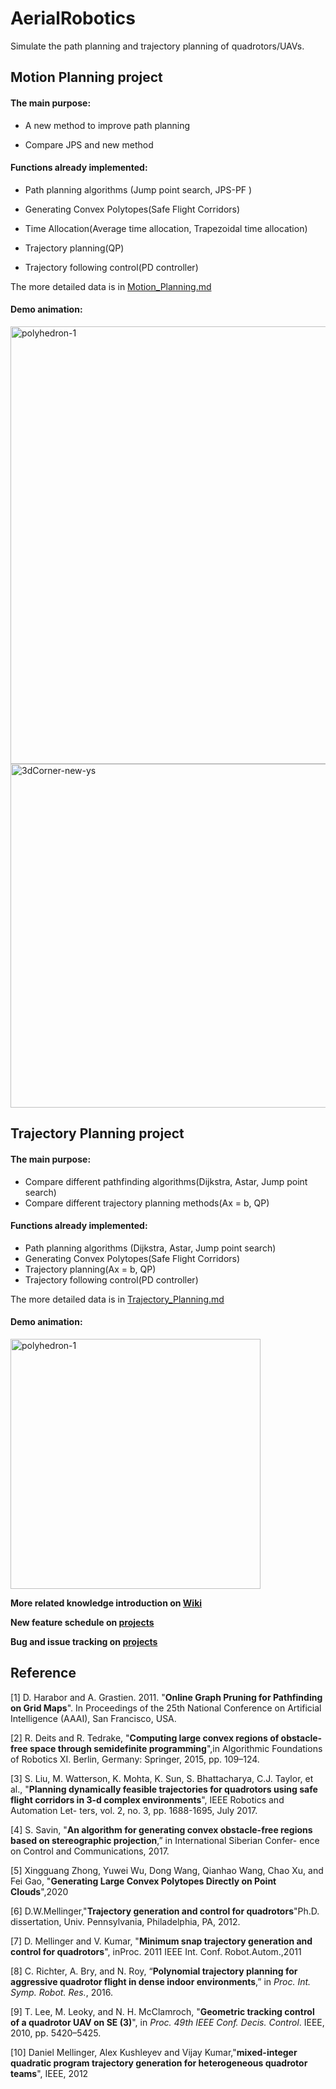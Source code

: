 # AerialRobotics
Simulate the path planning and trajectory planning of quadrotors/UAVs.


## Motion Planning project
#### The main purpose:
- A new method to improve path planning

- Compare JPS and new method

#### Functions already implemented:

- Path planning algorithms (Jump point search,  JPS-PF )

- Generating Convex Polytopes(Safe Flight Corridors)

- Time Allocation(Average time allocation, Trapezoidal time allocation)

- Trajectory planning(QP)

- Trajectory following control(PD controller)

The more detailed data is in [Motion_Planning.md](Motion_Planning.md)

#### Demo animation: 

<img src="gifs/pro2/head.gif" alt="polyhedron-1" width="700">

<img src="gifs/pro2/3dCorner-new-ys.gif" alt="3dCorner-new-ys" width="550">

## Trajectory Planning project
#### The main purpose:
- Compare different pathfinding algorithms(Dijkstra,  Astar,  Jump point search)
- Compare different trajectory planning methods(Ax = b, QP)

#### Functions already implemented:
- Path planning algorithms (Dijkstra,  Astar,  Jump point search)
- Generating Convex Polytopes(Safe Flight Corridors)
- Trajectory planning(Ax = b, QP)
- Trajectory following control(PD controller)

The more detailed data is in [Trajectory_Planning.md](Trajectory_Planning.md)

#### Demo animation: 

<img src="gifs/pro1/head.gif" alt="polyhedron-1" width="400">







**More related knowledge introduction on  [Wiki](https://github.com/LenaShengzhen/AerialRobotics/wiki)**

**New feature schedule on [projects](https://github.com/LenaShengzhen/AerialRobotics/projects/2)**

**Bug and issue tracking on [projects](https://github.com/LenaShengzhen/AerialRobotics/projects/1)**





## Reference

[1] D. Harabor and A. Grastien. 2011. "**Online Graph Pruning for Pathfinding on Grid Maps**". In Proceedings of the 25th National Conference on Artificial Intelligence (AAAI), San Francisco, USA.

[2] R. Deits and R. Tedrake, "**Computing large convex regions of obstacle-free space through semidefinite programming**",in Algorithmic Foundations of Robotics XI. Berlin, Germany: Springer, 2015, pp. 109–124.

[3] S. Liu, M. Watterson, K. Mohta, K. Sun, S. Bhattacharya, C.J. Taylor, et al., "**Planning dynamically feasible trajectories for quadrotors using safe flight corridors in 3-d complex environments**", IEEE Robotics and Automation Let- ters, vol. 2, no. 3, pp. 1688-1695, July 2017.

[4] S. Savin, "**An algorithm for generating convex obstacle-free regions based on stereographic projection**,” in International Siberian Confer- ence on Control and Communications, 2017.

[5] Xingguang Zhong, Yuwei Wu, Dong Wang, Qianhao Wang, Chao Xu, and Fei Gao, "**Generating Large Convex Polytopes Directly on Point Clouds**",2020

[6] D.W.Mellinger,"**Trajectory generation and control for quadrotors**"Ph.D. dissertation, Univ. Pennsylvania, Philadelphia, PA, 2012.

[7] D. Mellinger and V. Kumar, "**Minimum snap trajectory generation and control for quadrotors**", inProc. 2011 IEEE Int. Conf. Robot.Autom.,2011

[8] C. Richter, A. Bry, and N. Roy, “**Polynomial trajectory planning for aggressive quadrotor flight in dense indoor environments**,” in *Proc. Int. Symp. Robot. Res.*, 2016.

[9] T. Lee, M. Leoky, and N. H. McClamroch, "**Geometric tracking control of a quadrotor UAV on SE (3)**", in *Proc. 49th IEEE Conf. Decis. Control*. IEEE, 2010, pp. 5420–5425.

[10] Daniel Mellinger, Alex Kushleyev and Vijay Kumar,"**mixed-integer quadratic program trajectory generation for heterogeneous quadrotor teams**", IEEE, 2012